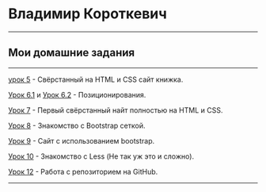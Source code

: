 

# Владимир Короткевич
***
## Мои домашние задания

___

[урок 5](VladimirVaize.github.io/lesson_5/src/ "") - Свёрстанный на HTML и CSS сайт книжка.


[Урок 6.1](VladimirVaize.github.io/lesson_6.1/ "") и [Урок 6.2](VladimirVaize.github.io/lesson_6.2/ "") - Позиционирования.


[Урок 7](VladimirVaize.github.io/lesson_7/ "") - Первый свёрстанный найт полностью на HTML и CSS.


[Урок 8](VladimirVaize.github.io/lesson_8/ "") - Знакомство с Bootstrap сеткой.


[Урок 9](VladimirVaize.github.io/lesson_9/ "") - Сайт с использованием bootstrap.


[Урок 10](VladimirVaize.github.io/lesson_10/ "") - Знакомство с Less (Не так уж это и сложно).


[Урок 12](https://github.com/VladimirVaize/VladimirVaize.github.io "") - Работа с репозиторием на GitHub.


***

